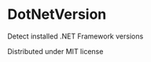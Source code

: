 DotNetVersion
=============

Detect installed .NET Framework versions

Distributed under MIT license
